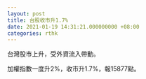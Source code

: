 ```yaml
---
layout: post
title: 台股收市升1.7%
date: 2021-01-19 14:31:21.000000000 +08:00
categories: rthk
---
```


台灣股市上升，受外資流入帶動。

加權指數一度升2%，收市升1.7%，報15877點。
